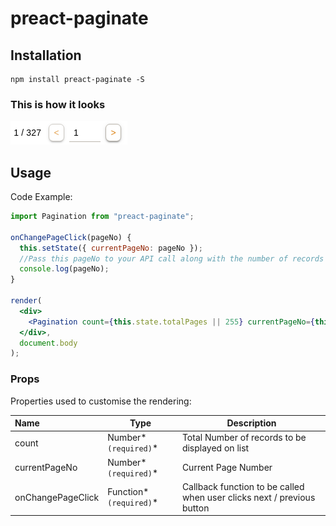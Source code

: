 # preact-paginate
## Installation

```shell
npm install preact-paginate -S
```

### This is how it looks
![Screenshot](/assets/pagination.png)

## Usage

Code Example:
```jsx
import Pagination from "preact-paginate";

onChangePageClick(pageNo) {
  this.setState({ currentPageNo: pageNo });
  //Pass this pageNo to your API call along with the number of records you want to display on one page
  console.log(pageNo);
}

render(
  <div>
    <Pagination count={this.state.totalPages || 255} currentPageNo={this.state.currentPageNo || 1} onChangePageClick={this.onChangePageClick()} />
  </div>,
  document.body
);
```

### Props

Properties used to customise the rendering:

| Name | Type | Description |
|:---- | ---- | ------ |
| count | Number*`(required)`* | Total Number of records to be displayed on list |
| currentPageNo | Number*`(required)`* | Current Page Number
| onChangePageClick | Function*`(required)`* | Callback function to be called when user clicks next / previous button
